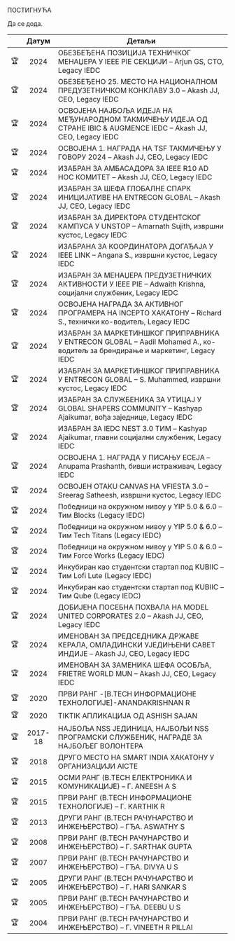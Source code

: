 ПОСТИГНУЋА

Да се дода.
<div class="achievements-table">

|    | Датум | Детаљи |
|:--:|:--:|---|
| 🏆 | 2024 | ОБЕЗБЕЂЕНА ПОЗИЦИЈА ТЕХНИЧКОГ МЕНАЏЕРА У IEEE PIE СЕКЦИЈИ – Arjun GS, CTO, Legacy IEDC |
| 🏆 | 2024 | ОБЕЗБЕЂЕНО 25. МЕСТО НА НАЦИОНАЛНОМ ПРЕДУЗЕТНИЧКОМ КОНКЛАВУ 3.0 – Akash JJ, CEO, Legacy IEDC |
| 🏆 | 2024 | ОСВОЈЕНА НАЈБОЉА ИДЕЈА НА МЕЂУНАРОДНОМ ТАКМИЧЕЊУ ИДЕЈА ОД СТРАНЕ IBIC & AUGMENCE IEDC – Akash JJ, CEO, Legacy IEDC |
| 🏆 | 2024 | ОСВОЈЕНА 1. НАГРАДА НА TSF ТАКМИЧЕЊУ У ГОВОРУ 2024 – Akash JJ, CEO, Legacy IEDC |
| 🏆 | 2024 | ИЗАБРАН ЗА АМБАСАДОРА ЗА IEEE R10 AD HOC КОМИТЕТ – Akash JJ, CEO, Legacy IEDC |
| 🏆 | 2024 | ИЗАБРАН ЗА ШЕФА ГЛОБАЛНЕ СПАРК ИНИЦИЈАТИВЕ НА ENTRECON GLOBAL – Akash JJ, CEO, Legacy IEDC |
| 🏆 | 2024 | ИЗАБРАН ЗА ДИРЕКТОРА СТУДЕНТСКОГ КАМПУСА У UNSTOP – Amarnath Sujith, извршни кустос, Legacy IEDC |
| 🏆 | 2024 | ИЗАБРАНА ЗА КООРДИНАТОРА ДОГАЂАЈА У IEEE LINK – Angana S., извршни кустос, Legacy IEDC |
| 🏆 | 2024 | ИЗАБРАН ЗА МЕНАЏЕРА ПРЕДУЗЕТНИЧКИХ АКТИВНОСТИ У IEEE PIE – Adwaith Krishna, социјални службеник, Legacy IEDC |
| 🏆 | 2024 | ОСВОЈЕНА НАГРАДА ЗА АКТИВНОГ ПРОГРАМЕРА НА INCEPTO ХАКАТОНУ – Richard S., технички ко-водитељ, Legacy IEDC |
| 🏆 | 2024 | ИЗАБРАН ЗА МАРКЕТИНШКОГ ПРИПРАВНИКА У ENTRECON GLOBAL – Aadil Mohamed A., ко-водитељ за брендирање и маркетинг, Legacy IEDC |
| 🏆 | 2024 | ИЗАБРАН ЗА МАРКЕТИНШКОГ ПРИПРАВНИКА У ENTRECON GLOBAL – S. Muhammed, извршни кустос, Legacy IEDC |
| 🏆 | 2024 | ИЗАБРАН ЗА СЛУЖБЕНИКА ЗА УТИЦАЈ У GLOBAL SHAPERS COMMUNITY – Kashyap Ajaikumar, вођа заједнице, Legacy IEDC |
| 🏆 | 2024 | ИЗАБРАН ЗА IEDC NEST 3.0 ТИМ – Kashyap Ajaikumar, главни социјални службеник, Legacy IEDC |
| 🏆 | 2024 | ОСВОЈЕНА 1. НАГРАДА У ПИСАЊУ ЕСЕЈА – Anupama Prashanth, бивши истраживач, Legacy IEDC |
| 🏆 | 2024 | ОСВОЈЕН OTAKU CANVAS НА VFIESTA 3.0 – Sreerag Satheesh, извршни кустос, Legacy IEDC |
| 🏆 | 2024 | Победници на окружном нивоу у YIP 5.0 & 6.0 – Тим Blocks (Legacy IEDC) |
| 🏆 | 2024 | Победници на окружном нивоу у YIP 5.0 & 6.0 – Тим Tech Titans (Legacy IEDC) |
| 🏆 | 2024 | Победници на окружном нивоу у YIP 5.0 & 6.0 – Тим Force Works (Legacy IEDC) |
| 🏆 | 2024 | Инкубиран као студентски стартап под KUBIIC – Тим Lofi Lute (Legacy IEDC) |
| 🏆 | 2024 | Инкубиран као студентски стартап под KUBIIC – Тим Qube (Legacy IEDC) |
| 🏆 | 2024 | ДОБИЈЕНА ПОСЕБНА ПОХВАЛА НА MODEL UNITED CORPORATES 2.0 – Akash JJ, CEO, Legacy IEDC |
| 🏆 | 2024 | ИМЕНОВАН ЗА ПРЕДСЕДНИКА ДРЖАВЕ КЕРАЛА, ОМЛАДИНСКИ УЈЕДИЊЕНИ САВЕТ ИНДИЈЕ – Akash JJ, CEO, Legacy IEDC |
| 🏆 | 2024 | ИМЕНОВАН ЗА ЗАМЕНИКА ШЕФА ОСОБЉА, FRIETRE WORLD MUN – Akash JJ, CEO, Legacy IEDC |
| 🏆 | 2020 | ПРВИ РАНГ -[B.TECH ИНФОРМАЦИОНЕ ТЕХНОЛОГИЈЕ]-ANANDAKRISHNAN R |
| 🏆 | 2020 | TIKTIK АПЛИКАЦИЈА ОД ASHISH SAJAN |
| 🏆 | 2017-18 | НАЈБОЉА NSS ЈЕДИНИЦА, НАЈБОЉИ NSS ПРОГРАМСКИ СЛУЖБЕНИК, НАГРАДЕ ЗА НАЈБОЉЕГ ВОЛОНТЕРА |
| 🏆 | 2018 | ДРУГО МЕСТО НА SMART INDIA ХАКАТОНУ У ОРГАНИЗАЦИЈИ AICTE |
| 🏆 | 2015 | ОСМИ РАНГ (B.TECH ЕЛЕКТРОНИКА И КОМУНИКАЦИЈЕ) – Г. ANEESH A S |
| 🏆 | 2015 | ПРВИ РАНГ (B.TECH ИНФОРМАЦИОНЕ ТЕХНОЛОГИЈЕ) – Г. KARTHIK R |
| 🏆 | 2013 | ДРУГИ РАНГ (B.TECH РАЧУНАРСТВО И ИНЖЕЊЕРСТВО) – ГЂА. ASWATHY S |
| 🏆 | 2008 | ПРВИ РАНГ (B.TECH РАЧУНАРСТВО И ИНЖЕЊЕРСТВО) – Г. SARTHAK GUPTA |
| 🏆 | 2007 | ПРВИ РАНГ (B.TECH РАЧУНАРСТВО И ИНЖЕЊЕРСТВО) – ГЂА. DIVYA U S |
| 🏆 | 2005 | ДРУГИ РАНГ (B.TECH РАЧУНАРСТВО И ИНЖЕЊЕРСТВО) – Г. HARI SANKAR S |
| 🏆 | 2005 | ПРВИ РАНГ (B.TECH РАЧУНАРСТВО И ИНЖЕЊЕРСТВО) – ГЂА. DEEBU U S |
| 🏆 | 2004 | ПРВИ РАНГ (B.TECH РАЧУНАРСТВО И ИНЖЕЊЕРСТВО) – Г. VINEETH R PILLAI |

</div>